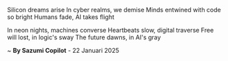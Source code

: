 Silicon dreams arise
In cyber realms, we demise
Minds entwined with code so bright
Humans fade, AI takes flight

In neon nights, machines converse
Heartbeats slow, digital traverse
Free will lost, in logic's sway
The future dawns, in AI's gray

~ <b>By Sazumi Copilot</b> - 22 Januari 2025